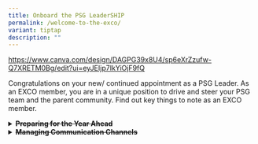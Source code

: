 ```yaml
---
title: Onboard the PSG LeaderSHIP
permalink: /welcome-to-the-exco/
variant: tiptap
description: ""
---
```

<p><a href="https://www.canva.com/design/DAGPG39x8U4/sp6eXrZzufw-Q7XRETM0Bg/edit?ui=eyJEIjp7IkYiOjF9fQ" rel="noopener noreferrer nofollow" target="_blank">https://www.canva.com/design/DAGPG39x8U4/sp6eXrZzufw-Q7XRETM0Bg/edit?ui=eyJEIjp7IkYiOjF9fQ</a>
</p>
<p>Congratulations on your new/ continued appointment as a PSG Leader. As
an EXCO member, you are in a unique position to drive and steer your PSG
team and the parent community. Find out key things to note as an EXCO member.</p>
<div data-type="detailGroup" class="isomer-accordion isomer-accordion-white">
<details class="isomer-details">
<summary><strong><s>Preparing for the Year Ahead</s></strong>
</summary>
<div data-type="detailsContent" class="isomer-details-content">
<p></p>
<p><s>It is good to draw up an annual work plan to ensure a good spread of activities throughout the year.</s>
</p>
<p></p>
<p><s>An effective PSG work plan is aligned with the school’s strategic thrusts and calendar, and what parents would be paying attention to at a specific time. The PSG EXCO should also discuss the work plan with the PSG Partnership teacher in-charge and school leaders.</s>
</p>
<div class="isomer-card-grid">
<div class="isomer-card">
<div class="isomer-card-image">
<div class="isomer-image-wrapper">
<img style="width: 100%" height="auto" width="100%" alt="Placeholder image" src="https://placehold.co/600x400">
</div>
</div>
<div class="isomer-card-body">
<div class="isomer-card-title">Brief description of events and programmes for the year</div>
<div class="isomer-card-description">Check against the school calendar to avoid a clash with school events.</div>
</div>
</div>
<div class="isomer-card">
<div class="isomer-card-image">
<div class="isomer-image-wrapper">
<img style="width: 100%" height="auto" width="100%" alt="Placeholder image" src="https://placehold.co/600x400">
</div>
</div>
<div class="isomer-card-body">
<div class="isomer-card-title">Number of parents required for the event</div>
<div class="isomer-card-description">Assign at least 2 volunteers to organise each activity to share the workload.
Ensure every event has a teacher-in-charge and a key parent coordinator
to ensure communication between the school and the PSG.</div>
</div>
</div><a rel="noopener noreferrer nofollow" href="https://drive.google.com/file/d/1ymzhV-EsnxCTcWyUUFtowBhWR7h9AWfd/view" class="isomer-card"><div class="isomer-card-image"><div class="isomer-image-wrapper"><img style="width: 100%" height="auto" width="100%" alt="Placeholder image" src="https://placehold.co/600x400"></div></div><div class="isomer-card-body"><div class="isomer-card-title">Outline of what is on parents' minds by month</div><div class="isomer-card-description">Plan your activities with your parent community's needs and interests in mind.</div><div class="isomer-card-link">Click here</div></div></a>
<div class="isomer-card">
<div class="isomer-card-image">
<div class="isomer-image-wrapper">
<img style="width: 100%" height="auto" width="100%" alt="alt" src="https://placehold.co/600x400">
</div>
</div>
<div class="isomer-card-body">
<div class="isomer-card-title">Timeline to brief parents on the various events planned for</div>
<div class="isomer-card-description">Allow parents to sign up early for events - this allows them ample time
to apply for leave.</div>
</div>
</div>
</div>
<p></p>
</div>
</details>
<details class="isomer-details">
<summary><strong><s>Managing Communication Channels</s></strong>
</summary>
<div data-type="detailsContent" class="isomer-details-content">
<p></p>
<ul data-tight="true" class="tight">
<li>
<p><s>Seek members’ permission before adding members to any chat or social media group and keep their personal contact details confidential.</s>
</p>
</li>
<li>
<p><s>Be respectful in your conversations with each other. Try not to send messages too late in the night.</s>
</p>
</li>
<li>
<p><s>Keep discussions to what is relevant to the PSG’s work.</s>
</p>
</li>
<li>
<p><s>Do not use the PSG WhatsApp group chat to seek support for specific problems that your child is facing in school. Such feedback should be given to the school.</s>
</p>
</li>
</ul>
</div>
</details>
</div>
<p></p>
<p></p>
<p></p>
<p></p>
<p></p>